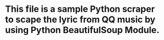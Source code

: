 # This file is a sample Python scraper to scape the lyric from QQ music by using Python BeautifulSoup Module.
